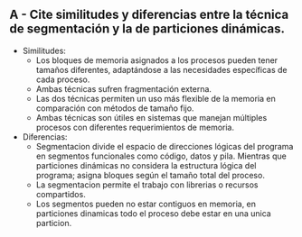 ## A - Cite similitudes y diferencias entre la técnica de segmentación y la de particiones dinámicas.  
- Similitudes:
  - Los bloques de memoria asignados a los procesos pueden tener tamaños diferentes, adaptándose a las necesidades específicas de cada proceso.
  - Ambas técnicas sufren fragmentación externa.
  - Las dos técnicas permiten un uso más flexible de la memoria en comparación con métodos de tamaño fijo.
  - Ambas técnicas son útiles en sistemas que manejan múltiples procesos con diferentes requerimientos de memoria.
- Diferencias:
  - Segmentacion divide el espacio de direcciones lógicas del programa en segmentos funcionales como código, datos y pila. Mientras que particiones dinámicas no considera la estructura lógica del programa; asigna bloques según el tamaño total del proceso.
  - La segmentacion permite el trabajo con librerias o recursos compartidos.
  - Los segmentos pueden no estar contiguos en memoria, en particiones dinamicas todo el proceso debe estar en una unica particion.
